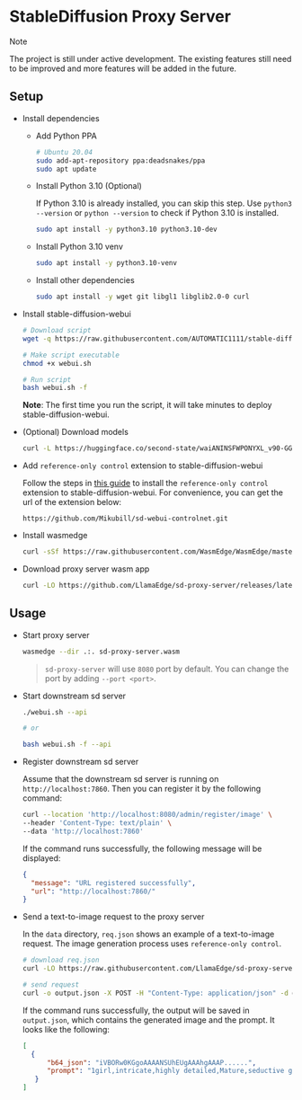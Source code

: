 # StableDiffusion Proxy Server

> [!NOTE]
> The project is still under active development. The existing features still need to be improved and more features will be added in the future.

## Setup

- Install dependencies

  - Add Python PPA

    ```bash
    # Ubuntu 20.04
    sudo add-apt-repository ppa:deadsnakes/ppa
    sudo apt update
    ```

  - Install Python 3.10 (Optional)

    If Python 3.10 is already installed, you can skip this step. Use `python3 --version` or `python --version` to check if Python 3.10 is installed.

    ```bash
    sudo apt install -y python3.10 python3.10-dev
    ```

  - Install Python 3.10 venv

    ```bash
    sudo apt install -y python3.10-venv
    ```

  - Install other dependencies

    ```bash
    sudo apt install -y wget git libgl1 libglib2.0-0 curl
    ```

- Install stable-diffusion-webui

  ```bash
  # Download script
  wget -q https://raw.githubusercontent.com/AUTOMATIC1111/stable-diffusion-webui/master/webui.sh

  # Make script executable
  chmod +x webui.sh

  # Run script
  bash webui.sh -f
  ```

  **Note**: The first time you run the script, it will take minutes to deploy stable-diffusion-webui.

- (Optional) Download models

  ```bash
  curl -L https://huggingface.co/second-state/waiANINSFWPONYXL_v90-GGUF/resolve/main/waiANINSFWPONYXL_v90-f16.safetensors -o ./stable-diffusion-webui/models/Stable-diffusion/waiANINSFWPONYXL_v90-f16.safetensors
  ```

- Add `reference-only control` extension to stable-diffusion-webui

  Follow the steps in [this guide](https://github.com/Mikubill/sd-webui-controlnet?tab=readme-ov-file#installation) to install the `reference-only control` extension to stable-diffusion-webui. For convenience, you can get the url of the extension below:

  ```text
  https://github.com/Mikubill/sd-webui-controlnet.git
  ```

- Install wasmedge

  ```bash
  curl -sSf https://raw.githubusercontent.com/WasmEdge/WasmEdge/master/utils/install_v2.sh | bash -s -- -v 0.14.1
  ```

- Download proxy server wasm app

  ```bash
  curl -LO https://github.com/LlamaEdge/sd-proxy-server/releases/latest/download/sd-proxy-server.wasm
  ```

## Usage

- Start proxy server

  ```bash
  wasmedge --dir .:. sd-proxy-server.wasm
  ```

  > `sd-proxy-server` will use `8080` port by default. You can change the port by adding `--port <port>`.

- Start downstream sd server

  ```bash
  ./webui.sh --api

  # or

  bash webui.sh -f --api
  ```

- Register downstream sd server

  Assume that the downstream sd server is running on `http://localhost:7860`. Then you can register it by the following command:

  ```bash
  curl --location 'http://localhost:8080/admin/register/image' \
  --header 'Content-Type: text/plain' \
  --data 'http://localhost:7860'
  ```

  If the command runs successfully, the following message will be displayed:

  ```json
  {
    "message": "URL registered successfully",
    "url": "http://localhost:7860/"
  }
  ```

- Send a text-to-image request to the proxy server

  In the `data` directory, `req.json` shows an example of a text-to-image request. The image generation process uses `reference-only control`.

  ```bash
  # download req.json
  curl -LO https://raw.githubusercontent.com/LlamaEdge/sd-proxy-server/refs/heads/main/data/req.json

  # send request
  curl -o output.json -X POST -H "Content-Type: application/json" -d @req.json http://localhost:8080/v1/images/generations
  ```

  If the command runs successfully, the output will be saved in `output.json`, which contains the generated image and the prompt. It looks like the following:

  ```json
  [
    {
        "b64_json": "iVBORw0KGgoAAAANSUhEUgAAAhgAAAP......",
        "prompt": "1girl,intricate,highly detailed,Mature,seductive gaze,teasing expression,sexy posture,solo,Moderate breasts,Charm,alluring,Hot,tsurime,lipstick,stylish_pose,long hair,long_eyelashes,black hair,bar,dress,"
     }
  ]
  ```
